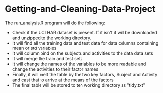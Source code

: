 # Getting-and-Cleaning-Data-Project

The run_analysis.R program will do the following:

* Check if the UCI HAR dataset is present.  If it isn't it will be downloaded and unzipped to the working directory.
* It will find all the training data and test data for data columns containing mean or std variables
* It will column bind on the subjects and activities to the data data sets
* It will merge the train and test sets
* It will change the names of the variables to be more readable and change the activities to their factor names
* Finally, it will melt the table by the two key factors, Subject and Activity and cast that to arrive at the means of the factors
* The final table will be stored to teh working directory as "tidy.txt"
